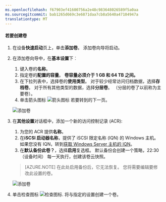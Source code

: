 ```yaml
---
ms.openlocfilehash: f67903ef41600756a2e48c983648026589f5a0aa
ms.sourcegitcommit: bab1265d669c3e6871daa7cb8a5640a47104947a
translationtype: MT
---
```

<properties 
   pageTitle="创建卷"
   description="解释如何添加 StorSimple 设备上的卷。"
   services="storsimple"
   documentationCenter="NA"
   authors="SharS"
   manager="carolz"
   editor="" />
<tags 
   ms.service="storsimple"
   ms.devlang="NA"
   ms.topic="article"
   ms.tgt_pltfrm="NA"
   ms.workload="TBD"
   ms.date="8/21/15"
   ms.author="v-sharos" />

#### 若要创建卷

1. 在设备**快速启动**页上，单击**添加卷**。 添加卷向导将启动。

2. 在添加卷向导中，在**基本设置**下︰
   1. 键入卷的**名称**。
   2. 指定卷的**配置的容量**。 **卷容量必须介于 1 GB 和 64 TB 之间。**
   3. 在下拉列表中，选择卷的**使用类型**。 对于较少经常访问归档数据，选择**存档卷**。 对于所有其他类型的数据，选择**分层卷**。 （分层的卷了以前称为主要卷）。
   4. 单击箭头图标 ![箭头图标](./media/storsimple-create-volume/HCS_ArrowIcon-include.png) 若要转到的下一页。

     ![添加卷](./media/storsimple-create-volume/HCS_AddVolume1M-include.png)

3. 在**其他设置**对话框中，添加一个新的访问控制记录 (ACR):
   1. 为您的 ACR 提供**名称**。
   2. 在**iSCSI 启动器名称**，提供了 iSCSI 限定名称 (IQN) 的 Windows 主机。 如果您没有 IQN，转到[获取 Windows Server 主机的 IQN](#get-the-iqn-of-a-windows-server-host)。
   3. 在**默认备份此卷？**，选择**启用**复选框。 默认备份会创建一个策略，22:30 （设备时间） 每一天执行，创建该卷云快照。

     > [AZURE.NOTE] 在此处启用备份后，它无法恢复。 您将需要编辑要修改此设置的卷。

     ![添加卷](./media/storsimple-create-volume/HCs_AddVolume2M-include.png)

4. 单击检查图标 ![检查图标](./media/storsimple-create-volume/HCS_CheckIcon-include.png). 将与指定的设置创建一个卷。



